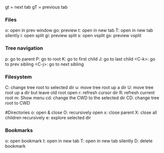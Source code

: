 gt = next tab
gT = previous tab

### Files
o: open in prev window
go: preview
t: open in new tab
T: open in new tab silently
i: open split
gi: preview split
s: open vsplit
gs: preview vsplit

### Tree navigation
p: go to parent
P: go to root
K: go to first child
J: go to last child
<C-­k>: go to prev sibling
<C-­j>: go to next sibling

### Filesystem
C: change tree root to selected dir
u: move tree root up a dir
U: move tree root up a dir but leave old root open
r: refresh cursor dir
R: refresh current root
m: Show menu
cd: change the CWD to the selected dir
CD: change tree root to CWD

#Directories
o: open & close
O: recurs­ively open
x: close parent
X: close all children recurs­ively
e: explore selected dir

### Bookmarks
o: open bookmark
t: open in new tab
T: open in new tab silently
D: delete bookmark
